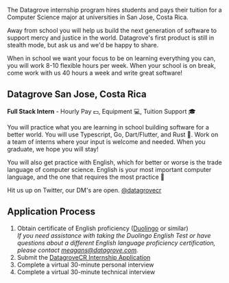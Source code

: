 

The Datagrove internship program hires students and pays their tuition for a Computer Science major at universities in San Jose, Costa Rica.

Away from school you will help us build the next generation of software to support mercy and justice in the world. Datagrove's first product is still in stealth mode, but ask us and we'd be happy to share.

When in school we want your focus to be on learning everything you can, you will work 8-10 flexible hours per week. When your school is on break, come work with us 40 hours a week and write great software!


## Datagrove San Jose, Costa Rica

**Full Stack Intern** - Hourly Pay :dollar:, Equipment :computer:, Tuition Support :mortar_board:

You will practice what you are learning in school building software for a better world. You will use Typescript, Go, Dart/Flutter, and Rust :crab:. Work on a team of interns where your input is welcome and needed. When you graduate, we hope you will stay!

You will also get practice with English, which for better or worse is the trade language of computer science. English is your most important computer language, and the one that requires the most practice :100:

Hit us up on Twitter, our DM's are open.
[@datagrovecr](https://twitter.com/datagrovecr)

## Application Process

1. Obtain certificate of English proficiency ([Duolingo](https://englishtest.duolingo.com/) or similar)
    <br>
    <em>If you need assistance with taking the Duolingo English Test or have questions about a different English language proficiency certification, please contact <meagans@datagrove.com>.</em>
2. Submit the [DatagroveCR Internship Application](https://forms.gle/U53hosi7DdjfgsJF7)
3. Complete a virtual 30-minute personal interview
4. Complete a virtual 30-minute technical interview
